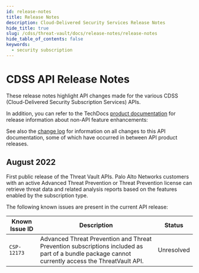 ```yaml
---
id: release-notes
title: Release Notes
description: Cloud-Delivered Security Services Release Notes
hide_title: true
slug: /cdss/threat-vault/docs/release-notes/release-notes
hide_table_of_contents: false
keywords:
  - security subscription
---
```


# CDSS API Release Notes

These release notes highlight API changes made for the various CDSS (Cloud-Delivered Security Subscription Services) APIs.

In addition, you can refer to the TechDocs [product documentation](https://docs.paloaltonetworks.com/cdss) for release information about non-API feature enhancements:

See also the [change log](/cdss/threat-vault/docs/release-notes/changelog) for information on all changes to this API documentation, some of which have
occurred in between API product releases.

## August 2022

First public release of the Threat Vault APIs. Palo Alto Networks customers with an active Advanced Threat Prevention or Threat Prevention license can retrieve threat data and related analysis reports based on the features enabled by the subscription type.

The following known issues are present in the current API release:

| Known Issue ID | Description                                                                                                                                      | Status     |
| -------------- | ------------------------------------------------------------------------------------------------------------------------------------------------ | ---------- |
| `CSP-12173`    | Advanced Threat Prevention and Threat Prevention subscriptions included as part of a bundle package cannot currently access the ThreatVault API. | Unresolved |
